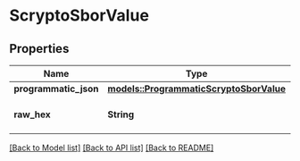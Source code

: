 # ScryptoSborValue

## Properties

Name | Type | Description | Notes
------------ | ------------- | ------------- | -------------
**programmatic_json** | [**models::ProgrammaticScryptoSborValue**](ProgrammaticScryptoSborValue.md) |  | 
**raw_hex** | **String** | Hex-encoded binary blob. | 

[[Back to Model list]](../README.md#documentation-for-models) [[Back to API list]](../README.md#documentation-for-api-endpoints) [[Back to README]](../README.md)


